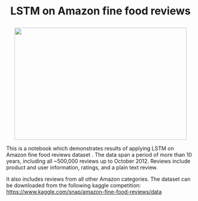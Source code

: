 # <p align="center">LSTM on Amazon fine food reviews </p>

<p align="center">
  <img width="460" height="300" src="https://encrypted-tbn0.gstatic.com/images?q=tbn:ANd9GcQBfghmUY1M8tijE1RpqQgH__nOn-1f3uATpEV7izw8hXJVNckU7Q">
</p>

This is a notebook which demonstrates results of applying LSTM on Amazon fine food reviews dataset . The data span a period of more than 10 years, including all ~500,000 reviews up to October 2012. 
Reviews include product and user information, ratings, and a plain text review. 

It also includes reviews from all other Amazon categories. The dataset can be downloaded from the following kaggle competition:
https://www.kaggle.com/snap/amazon-fine-food-reviews/data
